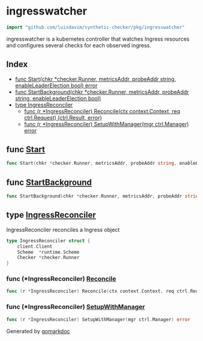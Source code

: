 <!-- Code generated by gomarkdoc. DO NOT EDIT -->

# ingresswatcher

```go
import "github.com/luisdavim/synthetic-checker/pkg/ingresswatcher"
```

ingresswatcher is a kubernetes controller that watches Ingress resources and configures several checks for each observed ingress.

## Index

- [func Start(chkr *checker.Runner, metricsAddr, probeAddr string, enableLeaderElection bool) error](<#func-start>)
- [func StartBackground(chkr *checker.Runner, metricsAddr, probeAddr string, enableLeaderElection bool)](<#func-startbackground>)
- [type IngressReconciler](<#type-ingressreconciler>)
  - [func (r *IngressReconciler) Reconcile(ctx context.Context, req ctrl.Request) (ctrl.Result, error)](<#func-ingressreconciler-reconcile>)
  - [func (r *IngressReconciler) SetupWithManager(mgr ctrl.Manager) error](<#func-ingressreconciler-setupwithmanager>)


## func [Start](<https://github.com/luisdavim/synthetic-checker/blob/main/pkg/ingresswatcher/ingresswatcher.go#L43>)

```go
func Start(chkr *checker.Runner, metricsAddr, probeAddr string, enableLeaderElection bool) error
```

## func [StartBackground](<https://github.com/luisdavim/synthetic-checker/blob/main/pkg/ingresswatcher/ingresswatcher.go#L34>)

```go
func StartBackground(chkr *checker.Runner, metricsAddr, probeAddr string, enableLeaderElection bool)
```

## type [IngressReconciler](<https://github.com/luisdavim/synthetic-checker/blob/main/pkg/ingresswatcher/reconciler.go#L45-L49>)

IngressReconciler reconciles a Ingress object

```go
type IngressReconciler struct {
    client.Client
    Scheme  *runtime.Scheme
    Checker *checker.Runner
}
```

### func \(\*IngressReconciler\) [Reconcile](<https://github.com/luisdavim/synthetic-checker/blob/main/pkg/ingresswatcher/reconciler.go#L95>)

```go
func (r *IngressReconciler) Reconcile(ctx context.Context, req ctrl.Request) (ctrl.Result, error)
```

### func \(\*IngressReconciler\) [SetupWithManager](<https://github.com/luisdavim/synthetic-checker/blob/main/pkg/ingresswatcher/reconciler.go#L51>)

```go
func (r *IngressReconciler) SetupWithManager(mgr ctrl.Manager) error
```



Generated by [gomarkdoc](<https://github.com/princjef/gomarkdoc>)
